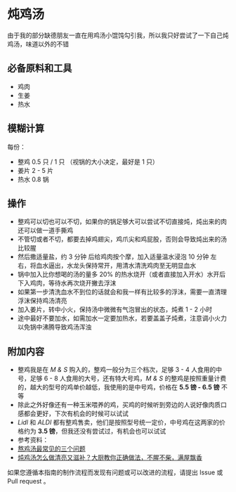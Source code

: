 

# 炖鸡汤

由于我的部分缺德朋友一直在用鸡汤小馄饨勾引我，所以我只好尝试了一下自己炖鸡汤，味道以外的不错

## 必备原料和工具

- 鸡肉
- 生姜
- 热水

## 模糊计算

每份：

- 整鸡 0.5 只 / 1 只 （视锅的大小决定，最好是 1 只）
- 姜片 2 - 5 片
- 热水 0.8 锅

## 操作

- 整鸡可以切也可以不切，如果你的锅足够大可以尝试不切直接炖，炖出来的肉还可以做一道手撕鸡
- 不管切或者不切，都要去掉鸡翅尖，鸡爪尖和鸡屁股，否则会导致炖出来的汤比较腥
- 然后撒适量盐，约 3 分钟 后给鸡肉按个摩，加入适量温水浸泡 10 分钟 左右，将血水逼出，水龙头保持常开，用清水清洗鸡肉至无明显血水
- 锅中加入比你想喝的汤的量多 20% 的热水烧开（或者直接加入开水）水开后下入鸡肉，等待水再次烧开撇去浮沫
- 如果第一步清洗血水不到位的话就会和我一样有比较多的浮沫，需要一直清理浮沫保持鸡汤清亮
- 加入姜片，转中小火，保持汤中微微有气泡冒出的状态，炖煮 1 - 2 小时
- 途中最好不要加水，如需加水一定要加热水，若要盖盖子炖煮，注意调小火力以免锅中沸腾导致鸡汤浑浊

## 附加内容

- 整鸡我是在 *M & S* 购入的，整鸡一般分为三个档次，足够 3 - 4 人食用的中号，足够 6 - 8 人食用的大号，还有特大号鸡，*M & S* 的整鸡是按照重量计费的，越大的型号的鸡单价越低，我使用的是中号鸡，价格在 **5.5 镑 - 6.5 镑** 不等
- 除此之外好像还有一种玉米喂养的鸡，买鸡的时候听到旁边的人说好像肉质口感都会更好，下次有机会的时候可以试试
- *Lidl* 和 *ALDI* 都有整鸡售卖，他们是按照型号统一定价，中号鸡在这两家的价格约为 **3.5 镑**，但我还没有尝试过，有机会也可以试试
- 参考资料：
- [熬鸡汤最常见的三个问题](https://www.bilibili.com/video/BV1wT4y1S7eg)
- [炖鸡汤怎么做清亮又滋补？大厨教你正确做法，不腥不柴，满屋飘香](https://www.bilibili.com/video/BV1pg4y1673Q)

如果您遵循本指南的制作流程而发现有问题或可以改进的流程，请提出 Issue 或 Pull request 。

